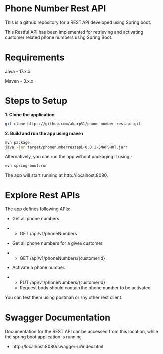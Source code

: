 # Phone Number Rest API
This is a github repository for a  REST API developed using Spring boot.

This Restful API has been implemented for retrieving and activating customer related phone numbers using Spring Boot.

# Requirements
Java - 17.x.x

Maven - 3.x.x

# Steps to Setup
**1. Clone the application**

```bash
git clone https://github.com/akarp31/phone-number-restapi.git
```

**2. Build and run the app using maven**

  ```bash
  mvn package
  java -jar target/phonenumberrestapi-0.0.1-SNAPSHOT.jarr
  ```
  
  Alternatively, you can run the app without packaging it using -  
   ```bash
  mvn spring-boot:run
  ```
  
  The app will start running at http://localhost:8080.

# Explore Rest APIs
The app defines following APIs:

+ Get all phone numbers.

+ + GET /api/v1/phoneNumbers

+ Get all phone numbers for a given customer.

+ + GET /api/v1/phoneNumbers/{customerId}

+ Activate a phone number.

+ + PUT /api/v1/phoneNumbers/{customerId}
  + Request body should contain the phone number to be activated

You can test them using postman or any other rest client.

# Swagger Documentation
Documentation for the REST API can be accessed from this location, while the spring boot application is running.
+ http://localhost:8080/swagger-ui/index.html
